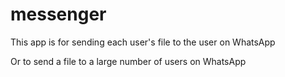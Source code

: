 # messenger

This app is for sending each user's file to the user on WhatsApp


Or to send a file to a large number of users on WhatsApp


